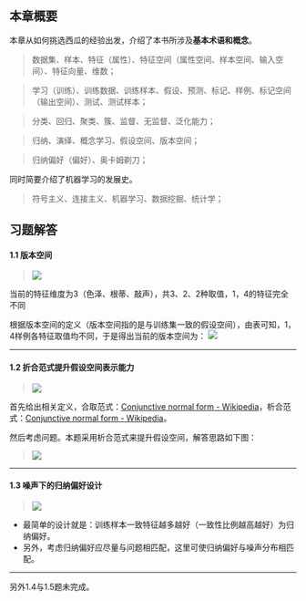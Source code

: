 ## 本章概要 ##
本章从如何挑选西瓜的经验出发，介绍了本书所涉及**基本术语和概念**。

> 数据集、样本、特征（属性）、特征空间（属性空间、样本空间、输入空间）、特征向量、维数；

> 学习（训练）、训练数据、训练样本、假设、预测、标记、样例、标记空间（输出空间）、测试、测试样本；

> 分类、回归、聚类、簇、监督、无监督、泛化能力；

> 归纳、演绎、概念学习、假设空间、版本空间；

> 归纳偏好（偏好）、奥卡姆剃刀；

同时简要介绍了机器学习的发展史。

> 符号主义、连接主义、机器学习、数据挖掘、统计学；

## 习题解答 ##

#### 1.1 版本空间 ####
>![](img/1.1.png)

当前的特征维度为3（色泽、根蒂、敲声），共3、2、2种取值，1，4的特征完全不同

根据版本空间的定义（版本空间指的是与训练集一致的假设空间），由表可知，1，4样例各特征取值均不同，于是得出当前的版本空间为：
![](img/1.1.1.png)

----

#### 1.2 折合范式提升假设空间表示能力 ####
>![](img/1.2.png)

首先给出相关定义，合取范式：[Conjunctive normal form - Wikipedia](https://en.wikipedia.org/wiki/Conjunctive_normal_form)，析合范式：[Conjunctive normal form - Wikipedia](https://en.wikipedia.org/wiki/Disjunctive_normal_form)。

然后考虑问题。本题采用析合范式来提升假设空间，解答思路如下图：
>![](img/1.2.1.jpg)

----
#### 1.3 噪声下的归纳偏好设计 ####
>![](img/1.3.png)

- 最简单的设计就是：训练样本一致特征越多越好（一致性比例越高越好）为归纳偏好。
- 另外，考虑归纳偏好应尽量与问题相匹配，这里可使归纳偏好与噪声分布相匹配。

----
另外1.4与1.5题未完成。









